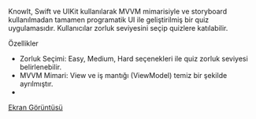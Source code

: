 KnowIt, Swift ve UIKit kullanılarak MVVM mimarisiyle ve storyboard kullanılmadan tamamen programatik UI ile geliştirilmiş bir quiz uygulamasıdır. Kullanıcılar zorluk seviyesini seçip quizlere katılabilir.

Özellikler

- Zorluk Seçimi: Easy, Medium, Hard seçenekleri ile quiz zorluk seviyesi belirlenebilir.
- MVVM Mimari: View ve iş mantığı (ViewModel) temiz bir şekilde ayrılmıştır.
- 
[Ekran Görüntüsü](Screenshots/ss1.png)
